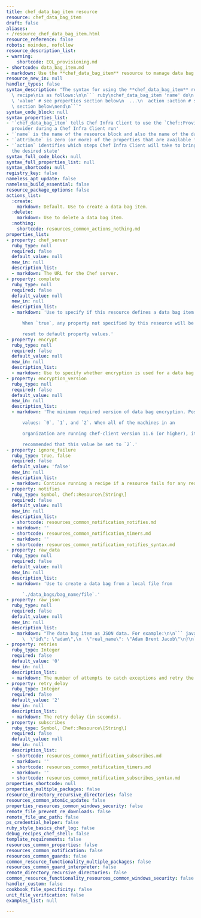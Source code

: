 ```yaml
---
title: chef_data_bag_item resource
resource: chef_data_bag_item
draft: false
aliases:
- /resource_chef_data_bag_item.html
resource_reference: false
robots: noindex, nofollow
resource_description_list:
- warning:
    shortcode: EOL_provisioning.md
- shortcode: data_bag_item.md
- markdown: Use the **chef_data_bag_item** resource to manage data bag items.
resource_new_in: null
handler_types: false
syntax_description: "The syntax for using the **chef_data_bag_item** resource in a\
  \ recipe\nis as follows:\n\n``` ruby\nchef_data_bag_item 'name' do\n  attribute\
  \ 'value' # see properties section below\n  ...\n  action :action # see actions\
  \ section below\nend\n```"
syntax_code_block: null
syntax_properties_list:
- '`chef_data_bag_item` tells Chef Infra Client to use the `Chef::Provider::ChefDataBagItem`
  provider during a Chef Infra Client run'
- '`name` is the name of the resource block and also the name of the data bag item'
- '`attribute` is zero (or more) of the properties that are available for this resource'
- '`action` identifies which steps Chef Infra Client will take to bring the node into
  the desired state'
syntax_full_code_block: null
syntax_full_properties_list: null
syntax_shortcode: null
registry_key: false
nameless_apt_update: false
nameless_build_essential: false
resource_package_options: false
actions_list:
  :create:
    markdown: Default. Use to create a data bag item.
  :delete:
    markdown: Use to delete a data bag item.
  :nothing:
    shortcode: resources_common_actions_nothing.md
properties_list:
- property: chef_server
  ruby_type: null
  required: false
  default_value: null
  new_in: null
  description_list:
  - markdown: The URL for the Chef server.
- property: complete
  ruby_type: null
  required: false
  default_value: null
  new_in: null
  description_list:
  - markdown: 'Use to specify if this resource defines a data bag item completely.

      When `true`, any property not specified by this resource will be

      reset to default property values.'
- property: encrypt
  ruby_type: null
  required: false
  default_value: null
  new_in: null
  description_list:
  - markdown: Use to specify whether encryption is used for a data bag item.
- property: encryption_version
  ruby_type: null
  required: false
  default_value: null
  new_in: null
  description_list:
  - markdown: 'The minimum required version of data bag encryption. Possible

      values: `0`, `1`, and `2`. When all of the machines in an

      organization are running chef-client version 11.6 (or higher), it is

      recommended that this value be set to `2`.'
- property: ignore_failure
  ruby_type: true, false
  required: false
  default_value: 'false'
  new_in: null
  description_list:
  - markdown: Continue running a recipe if a resource fails for any reason.
- property: notifies
  ruby_type: Symbol, Chef::Resource\[String\]
  required: false
  default_value: null
  new_in: null
  description_list:
  - shortcode: resources_common_notification_notifies.md
  - markdown: ''
  - shortcode: resources_common_notification_timers.md
  - markdown: ''
  - shortcode: resources_common_notification_notifies_syntax.md
- property: raw_data
  ruby_type: null
  required: false
  default_value: null
  new_in: null
  description_list:
  - markdown: 'Use to create a data bag from a local file from

      `./data_bags/bag_name/file`.'
- property: raw_json
  ruby_type: null
  required: false
  default_value: null
  new_in: null
  description_list:
  - markdown: "The data bag item as JSON data. For example:\n\n``` javascript\n{\n\
      \  \"id\": \"adam\",\n  \"real_name\": \"Adam Brent Jacob\"\n}\n```"
- property: retries
  ruby_type: Integer
  required: false
  default_value: '0'
  new_in: null
  description_list:
  - markdown: The number of attempts to catch exceptions and retry the resource.
- property: retry_delay
  ruby_type: Integer
  required: false
  default_value: '2'
  new_in: null
  description_list:
  - markdown: The retry delay (in seconds).
- property: subscribes
  ruby_type: Symbol, Chef::Resource\[String\]
  required: false
  default_value: null
  new_in: null
  description_list:
  - shortcode: resources_common_notification_subscribes.md
  - markdown: ''
  - shortcode: resources_common_notification_timers.md
  - markdown: ''
  - shortcode: resources_common_notification_subscribes_syntax.md
properties_shortcode: null
properties_multiple_packages: false
resource_directory_recursive_directories: false
resources_common_atomic_update: false
properties_resources_common_windows_security: false
remote_file_prevent_re_downloads: false
remote_file_unc_path: false
ps_credential_helper: false
ruby_style_basics_chef_log: false
debug_recipes_chef_shell: false
template_requirements: false
resources_common_properties: false
resources_common_notification: false
resources_common_guards: false
common_resource_functionality_multiple_packages: false
resources_common_guard_interpreter: false
remote_directory_recursive_directories: false
common_resource_functionality_resources_common_windows_security: false
handler_custom: false
cookbook_file_specificity: false
unit_file_verification: false
examples_list: null

---
```

